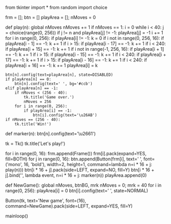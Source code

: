 from tkinter import *
from random import choice

frm = [];
btn = []
playArea = [];
nMoves = 0


def play(n):
    global nMoves
    nMoves += 1
    if nMoves == 1:
        i = 0
        while i < 40:
            j = choice(range(0, 256))
            if j != n and playArea[j] != -1:
                playArea[j] = -1
                i += 1
        for i in range(0, 256):
            if playArea[i] != -1:
                k = 0
                if i not in range(0, 256, 16):
                    if playArea[i - 1] == -1: k += 1
                    if i > 15:
                        if playArea[i - 17] == -1: k += 1
                    if i < 240:
                        if playArea[i + 15] == -1: k += 1
                if i not in range(-1, 256, 16):
                    if playArea[i + 1] == -1: k += 1
                    if i > 15:
                        if playArea[i - 15] == -1: k += 1
                    if i < 240:
                        if playArea[i + 17] == -1: k += 1
                if i > 15:
                    if playArea[i - 16] == -1: k += 1
                if i < 240:
                    if playArea[i + 16] == -1: k += 1
                playArea[i] = k

    btn[n].config(text=playArea[n], state=DISABLED)
    if playArea[n] == 0:
        btn[n].config(text=' ', bg='#ccb')
    elif playArea[n] == -1:
        if nMoves < (256 - 40):
            tk.title('Game over.')
            nMoves = 256
        for i in range(0, 256):
            if playArea[i] == -1:
                btn[i].config(text='\u26AB')
    if nMoves == (256 - 40):
        tk.title('Win!')


def marker(n):
    btn[n].config(text='\u2661')

tk = Tk()
tk.title('Let\'s play!')

for i in range(0, 16):
    frm.append(Frame())
    frm[i].pack(expand=YES, fill=BOTH)
    for j in range(0, 16):
        btn.append(Button(frm[i], text=' ',
                          font=('mono', 16, 'bold'),
                          width=2, height=1,
                          command=lambda n=i * 16 + j: play(n)))
        btn[i * 16 + j].pack(side=LEFT, expand=NO, fill=Y)
        btn[i * 16 + j].bind('<Button-3>', lambda event, n=i * 16 + j: marker(n))
        playArea.append(0)

def NewGame():
    global nMoves, btnBG, mrk
    nMoves = 0;
    mrk = 40
    for i in range(0, 256):
        playArea[i] = 0
        btn[i].config(text=' ', state=NORMAL)

Button(tk, text='New game', font=(16), command=NewGame).pack(side=LEFT, expand=YES, fill=Y)

mainloop()
